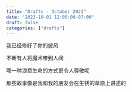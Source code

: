 ```yaml
---
title: "Drafts - October 2023"
date: "2023-10-01 12:00:00-07:00"
draft: false
categories: ["drafts"]
---
```


我已经修好了你的披风  

不断有人将魔术带到人间  

哪一种浪费生命的方式更令人尊敬呢  

那些故事像是我和我的朋友会在生锈的草原上讲述的
